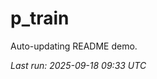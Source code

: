 # p_train

Auto-updating README demo.

<!--START_SECTION:status-->
_Last run: 2025-09-18 09:33 UTC_
<!--END_SECTION:status-->
















































































































































































































































































































































































































































































































































































































